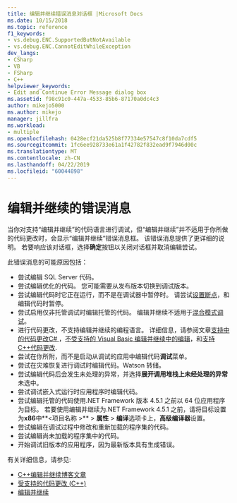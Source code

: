 ```yaml
---
title: 编辑并继续错误消息对话框 |Microsoft Docs
ms.date: 10/15/2018
ms.topic: reference
f1_keywords:
- vs.debug.ENC.SupportedButNotAvailable
- vs.debug.ENC.CannotEditWhileException
dev_langs:
- CSharp
- VB
- FSharp
- C++
helpviewer_keywords:
- Edit and Continue Error Message dialog box
ms.assetid: f98c91c0-447a-4533-85b6-87170a0dc4c3
author: mikejo5000
ms.author: mikejo
manager: jillfra
ms.workload:
- multiple
ms.openlocfilehash: 0428ecf21da525b8f77334e57547c8f10da7cdf5
ms.sourcegitcommit: 1fc6ee928733e61a1f42782f832ead9f7946d00c
ms.translationtype: MT
ms.contentlocale: zh-CN
ms.lasthandoff: 04/22/2019
ms.locfileid: "60044898"
---
```

# <a name="edit-and-continue-error-message"></a>编辑并继续的错误消息

当你对支持“编辑并继续”的代码语言进行调试，但“编辑并继续”并不适用于你所做的代码更改时，会显示“编辑并继续”错误消息框。 该错误消息提供了更详细的说明。 若要响应该对话框，选择**确定**按钮以关闭对话框并取消编辑尝试。

此错误消息的可能原因包括：

- 尝试编辑 SQL Server 代码。
- 尝试编辑优化的代码。 您可能需要从发布版本切换到调试版本。
- 尝试编辑代码时它正在运行，而不是在调试器中暂停时。 请尝试[设置断点](../debugger/using-breakpoints.md)，和编辑代码时暂停。
- 尝试启用仅非托管调试时编辑托管的代码。 编辑并继续不适用于[混合模式调试](../debugger/how-to-debug-in-mixed-mode.md)。
- 进行代码更改，不支持编辑并继续的编程语言。 详细信息，请参阅文章[支持中的代码更改C# ](supported-code-changes-csharp.md)，[不受支持的 Visual Basic 编辑并继续中的编辑](/visualstudio/debugger/supported-code-changes-csharp)，和[支持C++代码更改](supported-code-changes-cpp.md).
- 尝试在你所附，而不是启动从调试的应用中编辑代码**调试**菜单。
- 尝试在灾难恢复进行调试时编辑代码。Watson 转储。
- 尝试编辑代码后会发生未处理的异常，并选择**展开调用堆栈上未经处理的异常**未选中。
- 尝试调试嵌入式运行时应用程序时编辑代码。
- 尝试编辑托管的代码使用.NET Framework 版本 4.5.1 之前以 64 位应用程序为目标。 若要使用编辑并继续为.NET Framework 4.5.1 之前，请将目标设置为**x86**中**\<项目名称 >** > **属性** > **编译**选项卡上，**高级编译器**设置。
- 尝试编辑在调试过程中修改和重新加载的程序集的代码。
- 尝试编辑尚未加载的程序集中的代码。
- 开始调试旧版本的应用程序，因为最新版本具有生成错误。

有关详细信息，请参见:
- [C++编辑并继续博客文章](https://devblogs.microsoft.com/cppblog/c-edit-and-continue-in-visual-studio-2015-update-3/)
- [受支持的代码更改 (C++)](../debugger/supported-code-changes-cpp.md)
- [编辑并继续](../debugger/edit-and-continue.md)